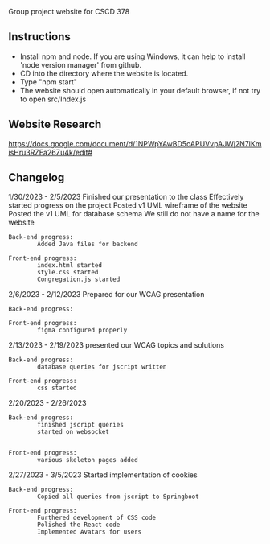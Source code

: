 Group project website for CSCD 378
## Instructions
- Install npm and node. If you are using Windows, it can help to install 'node version manager' from github.
- CD into the directory where the website is located. 
- Type "npm start"
- The website should open automatically in your default browser, if not try to open src/Index.js

## Website Research
https://docs.google.com/document/d/1NPWpYAwBD5oAPUVvpAJWj2N7lKmisHru3RZEa26Zu4k/edit#

## Changelog 
1/30/2023 - 2/5/2023
	Finished our presentation to the class
	Effectively started progress on the project
	Posted v1 UML wireframe of the website
	Posted the v1 UML for database schema
	We still do not have a name for the website
	
	Back-end progress:
			Added Java files for backend
		
	Front-end progress:
			index.html started
			style.css started
			Congregation.js started
2/6/2023 - 2/12/2023
	Prepared for our WCAG presentation
	
	Back-end progress:
	
	Front-end progress:
			figma configured properly
2/13/2023 - 2/19/2023
	presented our WCAG topics and solutions
	
	Back-end progress: 
			database queries for jscript written
	
	Front-end progress:
			css started
	
2/20/2023 - 2/26/2023

	Back-end progress: 
			finished jscript queries
			started on websocket
				
	
	Front-end progress: 
			various skeleton pages added
	
	
2/27/2023 - 3/5/2023
	Started implementation of cookies
	
	Back-end progress:
			Copied all queries from jscript to Springboot
			
	Front-end progress:
			Furthered development of CSS code
			Polished the React code
			Implemented Avatars for users
			
